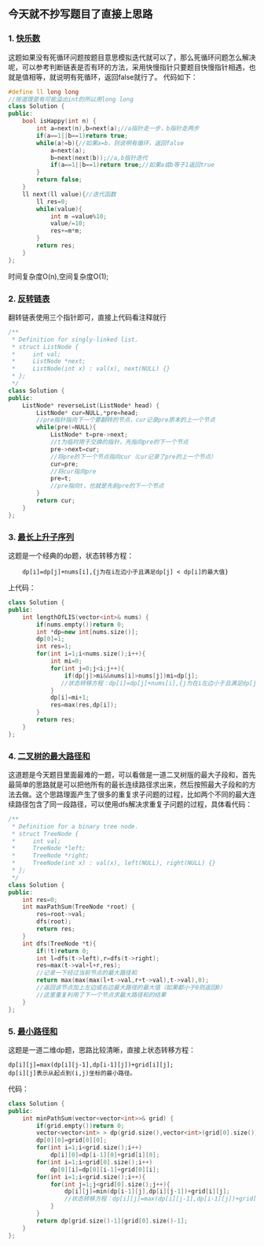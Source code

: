 ## 今天就不抄写题目了直接上思路
### 1. [快乐数](https://leetcode-cn.com/problems/happy-number/)
这题如果没有死循环问题按题目意思模拟迭代就可以了，那么死循环问题怎么解决呢，可以参考判断链表是否有环的方法，采用快慢指针只要题目快慢指针相遇，也就是值相等，就说明有死循环，返回false就行了。
代码如下：
```c++
#define ll long long 
//按道理是有可能溢出int的所以用long long
class Solution {
public:
    bool isHappy(int n) {
        int a=next(n),b=next(a);//a指针走一步，b指针走两步
        if(a==1||b==1)return true;
        while(a!=b){//如果a=b，则说明有循环，返回false
            a=next(a);
            b=next(next(b));//a,b指针迭代
            if(a==1||b==1)return true;//如果a或b等于1返回true
        }
        return false;
    }
    ll next(ll value){//迭代函数
        ll res=0;
        while(value){
            int m =value%10;
            value/=10;
            res+=m*m;
        } 
        return res;
    }
};
```
时间复杂度O(n),空间复杂度O(1);  
### 2. [反转链表](https://leetcode-cn.com/problems/reverse-linked-list/)  
翻转链表使用三个指针即可，直接上代码看注释就行
```c++
/**
 * Definition for singly-linked list.
 * struct ListNode {
 *     int val;
 *     ListNode *next;
 *     ListNode(int x) : val(x), next(NULL) {}
 * };
 */
class Solution {
public:
    ListNode* reverseList(ListNode* head) {
        ListNode* cur=NULL,*pre=head;
        //pre指针指向下一个要翻转的节点，cur记录pre原本的上一个节点
        while(pre!=NULL){
            ListNode* t=pre->next;
            //t为临时用于交换的指针，先指向pre的下一个节点
            pre->next=cur;
            //将pre的下一个节点指向cur（cur记录了pre的上一个节点）
            cur=pre;
            //将cur指向pre
            pre=t;
            //pre指向t，也就是先前pre的下一个节点
        } 
        return cur;
    }
};
```
### 3. [最长上升子序列](https://leetcode-cn.com/problems/longest-increasing-subsequence/)  
  这题是一个经典的dp题，状态转移方程：
```
    dp[i]=dp[j]+nums[i],{j为在i左边小于且满足dp[j] < dp[i]的最大值}
```
  上代码：
```c++
class Solution {
public:
    int lengthOfLIS(vector<int>& nums) {
        if(nums.empty())return 0;
        int *dp=new int[nums.size()];
        dp[0]=1;
        int res=1;
        for(int i=1;i<nums.size();i++){
            int mi=0;
            for(int j=0;j<i;j++){
                if(dp[j]>mi&&nums[i]>nums[j])mi=dp[j];
               //状态转移方程：dp[i]=dp[j]+nums[i],{j为在i左边小于且满足dp[j] < dp[i]的最大值}[i-1],0)
            }
            dp[i]=mi+1;
            res=max(res,dp[i]);
        }
        return res;
    }
};
```
### 4. [二叉树的最大路径和](https://leetcode-cn.com/problems/binary-tree-maximum-path-sum/)  
这道题是今天题目里面最难的一题，可以看做是一道二叉树版的最大子段和，首先最简单的思路就是可以把他所有的最长连续路径求出来，然后按照最大子段和的方法去做。这个思路理面产生了很多的重复求子问题的过程，比如两个不同的最大连续路径包含了同一段路径，可以使用dfs解决求重复子问题的过程，具体看代码：
```c++
/**
 * Definition for a binary tree node.
 * struct TreeNode {
 *     int val;
 *     TreeNode *left;
 *     TreeNode *right;
 *     TreeNode(int x) : val(x), left(NULL), right(NULL) {}
 * };
 */
class Solution {
public:
    int res=0;
    int maxPathSum(TreeNode *root) {
        res=root->val;
        dfs(root);
        return res;
    }   
    int dfs(TreeNode *t){
        if(!t)return 0;
        int l=dfs(t->left),r=dfs(t->right);
        res=max(t->val+l+r,res);
        //记录一下经过当前节点的最大路径和
        return max(max(max(l+t->val,r+t->val),t->val),0);
        //返回该节点加上左边或右边最大路径的最大值（如果都小于0则返回0）
        //这里重复利用了下一个节点求最大路径和的结果
    }
};
```
### 5. [最小路径和](https://leetcode-cn.com/problems/minimum-path-sum/)  
这题是一道二维dp题，思路比较清晰，直接上状态转移方程：
```
dp[i][j]=max(dp[i][j-1],dp[i-1][j])+grid[i][j];
dp[i][j]表示从起点到(i,j)坐标的最小路径。
```
代码：
```c++
class Solution {
public:
    int minPathSum(vector<vector<int>>& grid) {
        if(grid.empty())return 0;
        vector<vector<int> > dp(grid.size(),vector<int>(grid[0].size()));
        dp[0][0]=grid[0][0];
        for(int i=1;i<grid.size();i++)
            dp[i][0]=dp[i-1][0]+grid[i][0];
        for(int i=1;i<grid[0].size();i++)
            dp[0][i]=dp[0][i-1]+grid[0][i];
        for(int i=1;i<grid.size();i++){
            for(int j=1;j<grid[0].size();j++){
                dp[i][j]=min(dp[i-1][j],dp[i][j-1])+grid[i][j];
                //状态转移方程：dp[i][j]=max(dp[i][j-1],dp[i-1][j])+grid[i][j],dp[i][j]表示从起点到(i,j)坐标的最小路径。
            }
        }
        return dp[grid.size()-1][grid[0].size()-1];
    }
};
```
